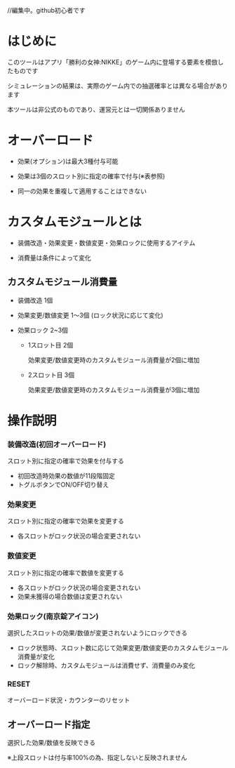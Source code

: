 //編集中。github初心者です
# はじめに

このツールはアプリ「勝利の女神:NIKKE」のゲーム内に登場する要素を模倣したものです

シミュレーションの結果は、実際のゲーム内での抽選確率とは異なる場合があります

本ツールは非公式のものであり、運営元とは一切関係ありません

# オーバーロード
* 効果(オプション)は最大3種付与可能

* 効果は3個のスロット別に指定の確率で付与(※表参照)

* 同一の効果を重複して適用することはできない


# カスタムモジュールとは

* 装備改造・効果変更・数値変更・効果ロックに使用するアイテム

* 消費量は条件によって変化

## カスタムモジュール消費量

* 装備改造 1個

* 効果変更/数値変更 1～3個 (ロック状況に応じて変化)

* 効果ロック 2~3個
  * 1スロット目 2個

    効果変更/数値変更時のカスタムモジュール消費量が2個に増加
  * 2スロット目 3個

    効果変更/数値変更時のカスタムモジュール消費量が3個に増加

# 操作説明

### 装備改造(初回オーバーロード)

スロット別に指定の確率で効果を付与する

* 初回改造時効果の数値が11段階固定
* トグルボタンでON/OFF切り替え

### 効果変更

スロット別に指定の確率で効果を変更する

* 各スロットがロック状況の場合変更されない

### 数値変更 

スロット別に指定の確率で数値を変更する

* 各スロットがロック状況の場合変更されない
* 効果未獲得の場合数値は変更されない

### 効果ロック(南京錠アイコン)

選択したスロットの効果/数値が変更されないようにロックできる

* ロック状態時、スロット数に応じて効果変更/数値変更のカスタムモジュール消費量が変化
* ロック解除時、カスタムモジュールは消費せず、消費量のみ変化

### RESET
オーバーロード状況・カウンターのリセット

## オーバーロード指定

選択した効果/数値を反映できる

※上段スロットは付与率100%の為、指定しないと反映されません
